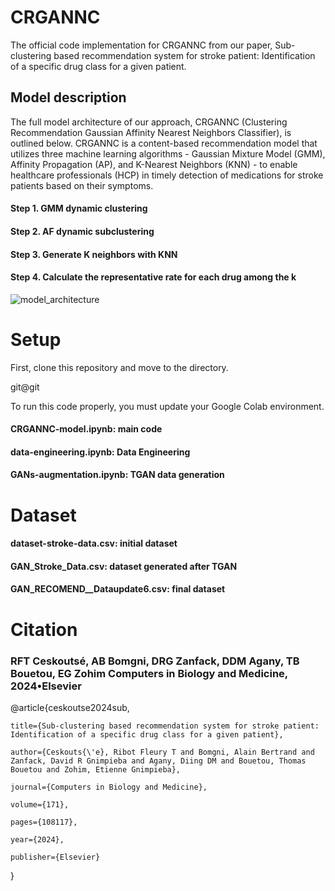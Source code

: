 # CRGANNC
The official code implementation for CRGANNC from our paper, Sub-clustering based recommendation system for stroke patient: Identification of a specific drug class  for a given patient.

## Model description

The full model architecture of our approach, CRGANNC (Clustering Recommendation Gaussian Affinity Nearest Neighbors Classifier), is outlined below. CRGANNC is a content-based recommendation model that utilizes three machine learning algorithms - Gaussian Mixture Model (GMM), Affinity Propagation (AP), and K-Nearest Neighbors (KNN) - to enable healthcare professionals (HCP) in timely detection of medications for stroke patients based on their symptoms.

#### Step 1. GMM dynamic clustering
#### Step 2. AF dynamic subclustering
#### Step 3. Generate K neighbors with KNN
#### Step 4. Calculate the representative rate for each drug among the k

![model_architecture](https://github.com/CESKOUTSE/dataset_for_recommend/assets/100790163/74f1e0ed-904d-44f0-9187-bd8659f5824a)

# Setup

First, clone this repository and move to the directory.


git@git


To run this code properly, you must update your Google Colab environment.

#### CRGANNC-model.ipynb: main code
#### data-engineering.ipynb: Data Engineering
#### GANs-augmentation.ipynb: TGAN data generation

# Dataset

#### dataset-stroke-data.csv: initial dataset
#### GAN_Stroke_Data.csv: dataset generated after TGAN
#### GAN_RECOMEND__Dataupdate6.csv: final dataset

# Citation

### RFT Ceskoutsé, AB Bomgni, DRG Zanfack, DDM Agany, TB Bouetou, EG Zohim Computers in Biology and Medicine, 2024•Elsevier

@article{ceskoutse2024sub,

    title={Sub-clustering based recommendation system for stroke patient: Identification of a specific drug class for a given patient},
  
    author={Ceskouts{\'e}, Ribot Fleury T and Bomgni, Alain Bertrand and Zanfack, David R Gnimpieba and Agany, Diing DM and Bouetou, Thomas Bouetou and Zohim, Etienne Gnimpieba},
  
    journal={Computers in Biology and Medicine},
  
    volume={171},
  
    pages={108117},
  
    year={2024},
  
    publisher={Elsevier}
    
}
